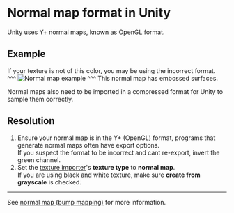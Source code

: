 # Normal map format in Unity

Unity uses Y+ normal maps, known as OpenGL format.

## Example
If your texture is not of this color, you may be using the incorrect format.  
^^^
![Normal map example](https://docs.unity3d.com/uploads/Main/BumpMapTexturePreview.png)
^^^ This normal map has embossed surfaces.

Normal maps also need to be imported in a compressed format for Unity to sample them correctly.

## Resolution

1. Ensure your normal map is in the Y+ (OpenGL) format, programs that generate normal maps often have export options.  
   If you suspect the format to be incorrect and cant re-export, invert the green channel.
1. Set the [texture importer](https://docs.unity3d.com/Manual/texture-type-normal-map.html)'s **texture type** to **normal map**.  
   If you are using black and white texture, make sure **create from grayscale** is checked.

---

See [normal map (bump mapping)](https://docs.unity3d.com/Manual/StandardShaderMaterialParameterNormalMap.html) for more information.
